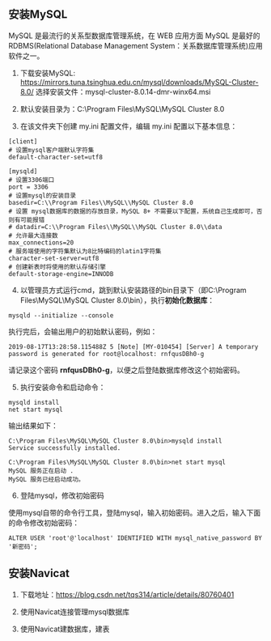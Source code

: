 ## 安装MySQL
MySQL 是最流行的关系型数据库管理系统，在 WEB 应用方面 MySQL 是最好的 RDBMS(Relational Database Management System：关系数据库管理系统)应用软件之一。

1. 下载安装MySQL: https://mirrors.tuna.tsinghua.edu.cn/mysql/downloads/MySQL-Cluster-8.0/
选择安装文件：mysql-cluster-8.0.14-dmr-winx64.msi

2. 默认安装目录为：C:\Program Files\MySQL\MySQL Cluster 8.0

3. 在该文件夹下创建 my.ini 配置文件，编辑 my.ini 配置以下基本信息：
```
[client]
# 设置mysql客户端默认字符集
default-character-set=utf8
 
[mysqld]
# 设置3306端口
port = 3306
# 设置mysql的安装目录
basedir=C:\\Program Files\\MySQL\\MySQL Cluster 8.0
# 设置 mysql数据库的数据的存放目录，MySQL 8+ 不需要以下配置，系统自己生成即可，否则有可能报错
# datadir=C:\\Program Files\\MySQL\\MySQL Cluster 8.0\\data
# 允许最大连接数
max_connections=20
# 服务端使用的字符集默认为8比特编码的latin1字符集
character-set-server=utf8
# 创建新表时将使用的默认存储引擎
default-storage-engine=INNODB
```

4. 以管理员方式运行cmd，跳到默认安装路径的bin目录下（即C:\Program Files\MySQL\MySQL Cluster 8.0\bin），执行**初始化数据库**：
```
mysqld --initialize --console
```
执行完后，会输出用户的初始默认密码，例如：
```
2019-08-17T13:28:58.115488Z 5 [Note] [MY-010454] [Server] A temporary password is generated for root@localhost: rnfqusDBh0-g
```
请记录这个密码 **rnfqusDBh0-g**，以便之后登陆数据库修改这个初始密码。

5. 执行安装命令和启动命令：
```
mysqld install
net start mysql
```
输出结果如下：
```
C:\Program Files\MySQL\MySQL Cluster 8.0\bin>mysqld install
Service successfully installed.

C:\Program Files\MySQL\MySQL Cluster 8.0\bin>net start mysql
MySQL 服务正在启动 .
MySQL 服务已经启动成功。
```

6. 登陆mysql，修改初始密码

使用mysql自带的命令行工具，登陆mysql，输入初始密码。进入之后，输入下面的命令修改初始密码：
```
ALTER USER 'root'@'localhost' IDENTIFIED WITH mysql_native_password BY '新密码';
```


## 安装Navicat

1. 下载地址：https://blog.csdn.net/tqs314/article/details/80760401

2. 使用Navicat连接管理mysql数据库
3. 使用Navicat建数据库，建表
